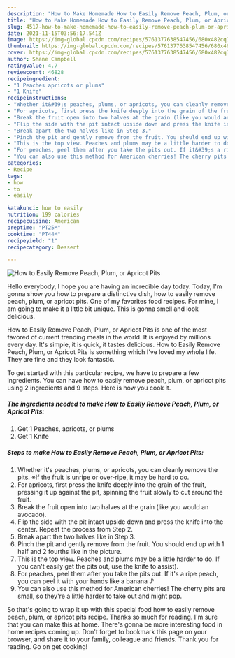 ```yaml
---
description: "How to Make Homemade How to Easily Remove Peach, Plum, or Apricot Pits"
title: "How to Make Homemade How to Easily Remove Peach, Plum, or Apricot Pits"
slug: 4517-how-to-make-homemade-how-to-easily-remove-peach-plum-or-apricot-pits
date: 2021-11-15T03:56:17.541Z
image: https://img-global.cpcdn.com/recipes/5761377638547456/680x482cq70/how-to-easily-remove-peach-plum-or-apricot-pits-recipe-main-photo.jpg
thumbnail: https://img-global.cpcdn.com/recipes/5761377638547456/680x482cq70/how-to-easily-remove-peach-plum-or-apricot-pits-recipe-main-photo.jpg
cover: https://img-global.cpcdn.com/recipes/5761377638547456/680x482cq70/how-to-easily-remove-peach-plum-or-apricot-pits-recipe-main-photo.jpg
author: Shane Campbell
ratingvalue: 4.7
reviewcount: 46828
recipeingredient:
- "1 Peaches apricots or plums"
- "1 Knife"
recipeinstructions:
- "Whether it&#39;s peaches, plums, or apricots, you can cleanly remove the pits. ※If the fruit is unripe or over-ripe, it may be hard to do."
- "For apricots, first press the knife deeply into the grain of the fruit, pressing it up against the pit, spinning the fruit slowly to cut around the fruit."
- "Break the fruit open into two halves at the grain (like you would an avocado)."
- "Flip the side with the pit intact upside down and press the knife into the center. Repeat the process from Step 2."
- "Break apart the two halves like in Step 3."
- "Pinch the pit and gently remove from the fruit. You should end up with 1 half and 2 fourths like in the picture."
- "This is the top view. Peaches and plums may be a little harder to do. If you can&#39;t easily get the pits out, use the knife to assist)."
- "For peaches, peel them after you take the pits out. If it&#39;s a ripe peach, you can peel it with your hands like a banana ♪"
- "You can also use this method for American cherries! The cherry pits are small, so they&#39;re a little harder to take out and might pop."
categories:
- Recipe
tags:
- how
- to
- easily

katakunci: how to easily 
nutrition: 199 calories
recipecuisine: American
preptime: "PT25M"
cooktime: "PT44M"
recipeyield: "1"
recipecategory: Dessert

---
```



![How to Easily Remove Peach, Plum, or Apricot Pits](https://img-global.cpcdn.com/recipes/5761377638547456/680x482cq70/how-to-easily-remove-peach-plum-or-apricot-pits-recipe-main-photo.jpg)

Hello everybody, I hope you are having an incredible day today. Today, I'm gonna show you how to prepare a distinctive dish, how to easily remove peach, plum, or apricot pits. One of my favorites food recipes. For mine, I am going to make it a little bit unique. This is gonna smell and look delicious.



How to Easily Remove Peach, Plum, or Apricot Pits is one of the most favored of current trending meals in the world. It is enjoyed by millions every day. It's simple, it is quick, it tastes delicious. How to Easily Remove Peach, Plum, or Apricot Pits is something which I've loved my whole life. They are fine and they look fantastic.


To get started with this particular recipe, we have to prepare a few ingredients. You can have how to easily remove peach, plum, or apricot pits using 2 ingredients and 9 steps. Here is how you cook it.

<!--inarticleads1-->

##### The ingredients needed to make How to Easily Remove Peach, Plum, or Apricot Pits:

1. Get 1 Peaches, apricots, or plums
1. Get 1 Knife




<!--inarticleads2-->

##### Steps to make How to Easily Remove Peach, Plum, or Apricot Pits:

1. Whether it&#39;s peaches, plums, or apricots, you can cleanly remove the pits. ※If the fruit is unripe or over-ripe, it may be hard to do.
1. For apricots, first press the knife deeply into the grain of the fruit, pressing it up against the pit, spinning the fruit slowly to cut around the fruit.
1. Break the fruit open into two halves at the grain (like you would an avocado).
1. Flip the side with the pit intact upside down and press the knife into the center. Repeat the process from Step 2.
1. Break apart the two halves like in Step 3.
1. Pinch the pit and gently remove from the fruit. You should end up with 1 half and 2 fourths like in the picture.
1. This is the top view. Peaches and plums may be a little harder to do. If you can&#39;t easily get the pits out, use the knife to assist).
1. For peaches, peel them after you take the pits out. If it&#39;s a ripe peach, you can peel it with your hands like a banana ♪
1. You can also use this method for American cherries! The cherry pits are small, so they&#39;re a little harder to take out and might pop.




So that's going to wrap it up with this special food how to easily remove peach, plum, or apricot pits recipe. Thanks so much for reading. I'm sure that you can make this at home. There's gonna be more interesting food in home recipes coming up. Don't forget to bookmark this page on your browser, and share it to your family, colleague and friends. Thank you for reading. Go on get cooking!
